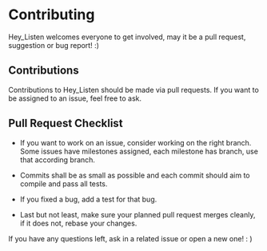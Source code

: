 # Contributing

Hey_Listen welcomes everyone to get involved, may it be a pull request, suggestion or bug report! :)

## Contributions

Contributions to Hey_Listen should be made via pull requests.
If you want to be assigned to an issue, feel free to ask.

## Pull Request Checklist

- If you want to work on an issue, consider working on the right branch. Some issues have milestones assigned, each milestone has branch, use that according branch.

- Commits shall be as small as possible and each commit should aim to compile and pass all tests.

- If you fixed a bug, add a test for that bug.

- Last but not least, make sure your planned pull request merges cleanly, if it does not, rebase your changes.

If you have any questions left, ask in a related issue or open a new one! : )